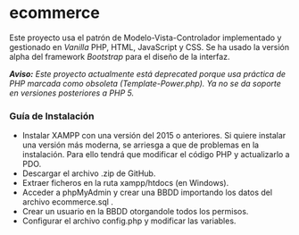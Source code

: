 # ecommerce
Este proyecto usa el patrón de Modelo-Vista-Controlador implementado y gestionado en *Vanilla* PHP, HTML, JavaScript y CSS. Se ha usado la versión alpha del framework *Bootstrap* para el diseño de la interfaz.

_**Aviso:** Este proyecto actualmente está deprecated porque usa práctica de PHP marcada como obsoleta (Template-Power.php). Ya no se da soporte en versiones posteriores a PHP 5._


### Guía de Instalación
* Instalar XAMPP con una versión del 2015 o anteriores. Si quiere instalar una versión más moderna, se arriesga a que de problemas en la instalación. Para ello tendrá que modificar el código PHP y actualizarlo a PDO.
* Descargar el archivo .zip de GitHub.
* Extraer ficheros en la ruta xampp/htdocs (en Windows).
* Acceder a phpMyAdmin y crear una BBDD importando los datos del archivo ecommerce.sql .
* Crear un usuario en la BBDD otorgandole todos los permisos.
* Configurar el archivo config.php y modificar las variables.
